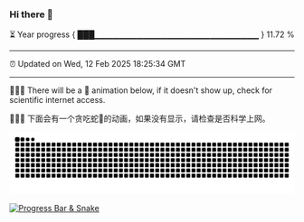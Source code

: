 ### Hi there 👋

⏳ Year progress { ███▁▁▁▁▁▁▁▁▁▁▁▁▁▁▁▁▁▁▁▁▁▁▁▁▁▁▁ } 11.72 %

---

⏰ Updated on Wed, 12 Feb 2025 18:25:34 GMT

---

🦕🦕🦕 There will be a 🐍 animation below, if it doesn't show up, check for scientific internet access.

🐍🐍🐍 下面会有一个贪吃蛇🐍的动画，如果没有显示，请检查是否科学上网。

![🐍🐍🐍](https://raw.githubusercontent.com/KamenRevice/KamenRevice/output/github-contribution-grid-snake.svg)

[![Progress Bar & Snake](https://github.com/KamenRevice/KamenRevice/actions/workflows/main.yml/badge.svg)](https://github.com/KamenRevice/KamenRevice/actions/workflows/main.yml)
